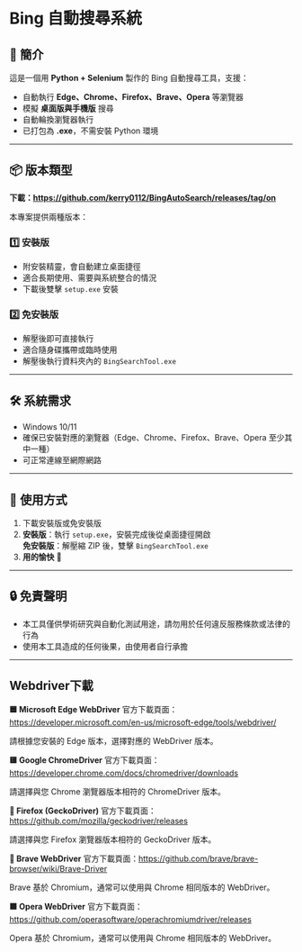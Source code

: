 # Bing 自動搜尋系統

## 📌 簡介
這是一個用 **Python + Selenium** 製作的 Bing 自動搜尋工具，支援：
- 自動執行 **Edge、Chrome、Firefox、Brave、Opera** 等瀏覽器
- 模擬 **桌面版與手機版** 搜尋
- 自動輪換瀏覽器執行
- 已打包為 **.exe**，不需安裝 Python 環境

---

## 📦 版本類型

**下載：https://github.com/kerry0112/BingAutoSearch/releases/tag/on**

本專案提供兩種版本：

### 1️⃣ 安裝版
- 附安裝精靈，會自動建立桌面捷徑
- 適合長期使用、需要與系統整合的情況
- 下載後雙擊 `setup.exe` 安裝

### 2️⃣ 免安裝版
- 解壓後即可直接執行
- 適合隨身碟攜帶或臨時使用
- 解壓後執行資料夾內的 `BingSearchTool.exe`

---

## 🛠 系統需求
- Windows 10/11
- 確保已安裝對應的瀏覽器（Edge、Chrome、Firefox、Brave、Opera 至少其中一種）
- 可正常連線至網際網路

---

## 🚀 使用方式
1. 下載安裝版或免安裝版
2. **安裝版**：執行 `setup.exe`，安裝完成後從桌面捷徑開啟  
   **免安裝版**：解壓縮 ZIP 後，雙擊 `BingSearchTool.exe`
3. **用的愉快** 🙂

---
## 🔒 免責聲明
- 本工具僅供學術研究與自動化測試用途，請勿用於任何違反服務條款或法律的行為  
- 使用本工具造成的任何後果，由使用者自行承擔

---
## Webdriver下載
**🟦 Microsoft Edge WebDriver**
官方下載頁面：https://developer.microsoft.com/en-us/microsoft-edge/tools/webdriver/

請根據您安裝的 Edge 版本，選擇對應的 WebDriver 版本。

**🟨 Google ChromeDriver**
官方下載頁面：https://developer.chrome.com/docs/chromedriver/downloads

請選擇與您 Chrome 瀏覽器版本相符的 ChromeDriver 版本。

**🦊 Firefox (GeckoDriver)**
官方下載頁面：https://github.com/mozilla/geckodriver/releases

請選擇與您 Firefox 瀏覽器版本相符的 GeckoDriver 版本。

**🦁 Brave WebDriver**
官方下載頁面：https://github.com/brave/brave-browser/wiki/Brave-Driver

Brave 基於 Chromium，通常可以使用與 Chrome 相同版本的 WebDriver。

**🟪 Opera WebDriver**
官方下載頁面：https://github.com/operasoftware/operachromiumdriver/releases

Opera 基於 Chromium，通常可以使用與 Chrome 相同版本的 WebDriver。
